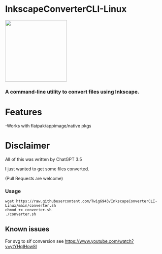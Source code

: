 # InkscapeConverterCLI-Linux

<img src="https://upload.wikimedia.org/wikipedia/commons/0/0d/Inkscape_Logo.svg" width="200"/>

### A command-line utility to convert files using Inkscape.

# Features
-Works with flatpak/appimage/native pkgs

# Disclaimer 
All of this was written by ChatGPT 3.5 

I just wanted to get some files converted.

(Pull Requests are welcome)

### Usage
```
wget https://raw.githubusercontent.com/Twig6943/InkscapeConverterCLI-Linux/main/converter.sh
chmod +x converter.sh
./converter.sh
```

## Known issues
For svg to sif conversion see
https://www.youtube.com/watch?v=ytYHqIHow8I
